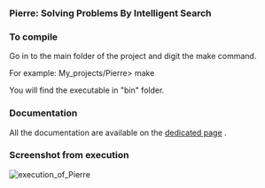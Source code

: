 ### Pierre: Solving Problems By Intelligent Search ###

### To compile ###
Go in to the main folder of the project and digit the make command.

For example:
	My_projects/Pierre> make

You will find the executable in "bin" folder.

### Documentation ###
All the documentation are available  on the [dedicated page](https://drlux.github.io/pierre.html) .

### Screenshot from execution ###
![execution_of_Pierre](http://i.imgur.com/ADZkwP1.jpg)
